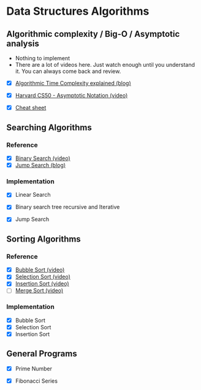 # Data Structures Algorithms


## Algorithmic complexity / Big-O / Asymptotic analysis

- Nothing to implement
- There are a lot of videos here. Just watch enough until you understand it. You can always come back and review.

- [X] [Algorithmic Time Complexity explained (blog)](https://devopedia.org/algorithmic-complexity#:~:text=Algorithmic%20complexity%20is%20a%20measure,asymptotically%20as%20n%20approaches%20infinity)
- [X] [Harvard CS50 - Asymptotic Notation (video)](https://www.youtube.com/watch?v=iOq5kSKqeR4)
- [X] [Cheat sheet](http://bigocheatsheet.com/)


## Searching Algorithms

### Reference 
- [X] [Binary Search (video)](https://www.youtube.com/watch?v=D5SrAga1pno)
- [X] [Jump Search (blog)](https://www.studytonight.com/data-structures/jump-search-algorithm)

### Implementation
- [X] Linear Search
- [X] Binary search tree recursive and Iterative
- [X] Jump Search


## Sorting Algorithms

### Reference 
- [X] [Bubble Sort (video)](https://www.youtube.com/watch?v=RT-hUXUWQ2I)
- [X] [Selection Sort (video)](https://www.youtube.com/watch?v=3hH8kTHFw2A)
- [X] [Insertion Sort (video)](https://www.youtube.com/watch?v=O0VbBkUvriI)
- [ ] [Merge Sort (video)](https://www.youtube.com/watch?v=Ns7tGNbtvV4)

### Implementation
- [X] Bubble Sort
- [X] Selection Sort
- [X] Insertion Sort

## General Programs

- [X] Prime Number 
- [X] Fibonacci Series

